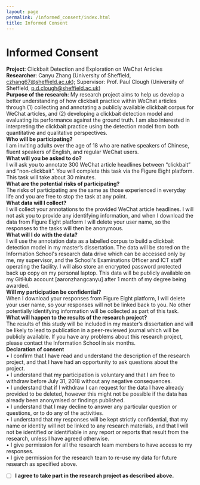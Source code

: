 ```yaml
---
layout: page
permalink: /informed_consent/index.html
title: Informed Consent
---
```


# Informed Consent

**Project**: Clickbait Detection and Exploration on WeChat Articles <br>**Researcher**: Canyu Zhang (University of Sheffield, czhang67@sheffield.ac.uk); Supervisor: Prof. Paul Clough (University of Sheffield, p.d.clough@sheffield.ac.uk) <br>**Purpose of the research**: My research project aims to help us develop a better understanding of how clickbait practice within WeChat articles through (1) collecting and annotating a publicly available clickbait corpus for WeChat articles, and (2) developing a clickbait detection model and evaluating its performance against the ground truth. I am also interested in interpreting the clickbait practice using the detection model from both quantitative and qualitative perspectives. <br>**Who will be participating?**<br>I am inviting adults over the age of 18 who are native speakers of Chinese, fluent speakers of English, and regular WeChat users.<br>**What will you be asked to do?**<br>I will ask you to annotate 300 WeChat article headlines between “clickbait” and “non-clickbait”. You will complete this task via the Figure Eight platform. This task will take about 30 minutes.<br>**What are the potential risks of participating?**<br>The risks of participating are the same as those experienced in everyday life and you are free to stop the task at any point.<br>**What data will I collect?**<br>I will collect your annotations to the provided WeChat article headlines. I will not ask you to provide any identifying information, and when I download the data from Figure Eight platform I will delete your user name, so the responses to the tasks will then be anonymous.<br>**What will I do with the data?**<br>I will use the annotation data as a labelled corpus to build a clickbait detection model in my master’s dissertation. The data will be stored on the Information School's research data drive which can be accessed only by me, my supervisor, and the School's Examinations Officer and ICT staff operating the facility. I will also store an encrypted password protected back up copy on my personal laptop. This data will be publicly available on my GitHub account [aaronzhangcanyu] after 1 month of my degree being awarded.<br>**Will my participation be confidential?**<br>When I download your responses from Figure Eight platform, I will delete your user name, so your responses will not be linked back to you. No other potentially identifying information will be collected as part of this task.<br>**What will happen to the results of the research project?**<br>The results of this study will be included in my master’s dissertation and will be likely to lead to publication in a peer-reviewed journal which will be publicly available. If you have any problems about this research project, please contact the Information School in six months.<br>**Declaration of consent**<br>•	I confirm that I have read and understand the description of the research project, and that I have had an opportunity to ask questions about the project.<br>• I understand that my participation is voluntary and that I am free to withdraw before July 31, 2018 without any negative consequences.<br>• I understand that if I withdraw I can request for the data I have already provided to be deleted, however this might not be possible if the data has already been anonymised or findings published.<br>•	I understand that I may decline to answer any particular question or questions, or to do any of the activities. <br>•	I understand that my responses will be kept strictly confidential, that my name or identity will not be linked to any research materials, and that I will not be identified or identifiable in any report or reports that result from the research, unless I have agreed otherwise.<br>•	I give permission for all the research team members to have access to my responses.<br>•	I give permission for the research team to re-use my data for future research as specified above.<br>
* [ ]  **I agree to take part in the research project as described above.**
